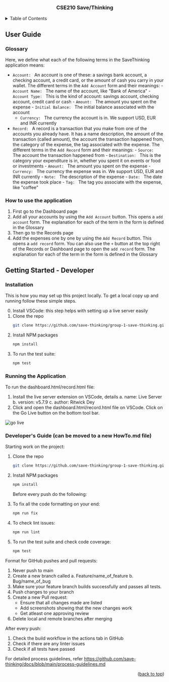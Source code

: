 <!-- Improved compatibility of back to top link: See: https://github.com/othneildrew/Best-README-Template/pull/73 -->

<a name="readme-top"></a>

<!--
*** Thanks for checking out the Best-README-Template. If you have a suggestion
*** that would make this better, please fork the repo and create a pull request
*** or simply open an issue with the tag "enhancement".
*** Don't forget to give the project a star!
*** Thanks again! Now go create something AMAZING! :D
-->

<!-- PROJECT SHIELDS -->
<!--
*** I'm using markdown "reference style" links for readability.
*** Reference links are enclosed in brackets [ ] instead of parentheses ( ).
*** See the bottom of this document for the declaration of the reference variables
*** for contributors-url, forks-url, etc. This is an optional, concise syntax you may use.
*** https://www.markdownguide.org/basic-syntax/#reference-style-links
-->
<!--
[![Contributors][contributors-shield]][contributors-url]
[![Forks][forks-shield]][forks-url]
[![Stargazers][stars-shield]][stars-url]
[![Issues][issues-shield]][issues-url]
[![MIT License][license-shield]][license-url]
[![LinkedIn][linkedin-shield]][linkedin-url] -->

<!-- PROJECT LOGO -->
<!-- <br />
<div align="center">
  <a href="https://github.com/save-thinking/group-1-save-thinking">
    <img src="images/logo.png" alt="Logo" width="80" height="80">
  </a> -->

<h3 align="center">CSE210 Save/Thinking</h3>

  <p align="center">
    <!-- project_description -->
    <!-- <br />
    <a href="https://github.com/save-thinking/group-1-save-thinking"><strong>Explore the docs »</strong></a>
    <br />
    <br />
    <a href="https://github.com/save-thinking/group-1-save-thinking">View Demo</a>
    ·
    <a href="https://github.com/save-thinking/group-1-save-thinking/issues">Report Bug</a>
    ·
    <a href="https://github.com/save-thinking/group-1-save-thinking/issues">Request Feature</a> -->
  </p>
</div>

<!-- TABLE OF CONTENTS -->
<details>
  <summary>Table of Contents</summary>
  <ol>
    <li>
      <a href="#about-the-project">About The Project</a>
      <ul>
        <li><a href="#built-with">Built With</a></li>
      </ul>
    </li>
    <li>
      <a href="#getting-started">Getting Started</a>
      <ul>
        <!-- <li><a href="#prerequisites">Prerequisites</a></li> -->
        <li><a href="#installation">Installation</a></li>
      </ul>
    </li>
    <li><a href="#usage">Usage</a></li>
    <!-- <li><a href="#roadmap">Roadmap</a></li> -->
    <li><a href="#contributing">Contributing</a></li>
    <li><a href="#license">License</a></li>
    <li><a href="#contact">Contact</a></li>
    <li><a href="#acknowledgments">Acknowledgments</a></li>
  </ol>
</details>

<!-- ABOUT THE PROJECT -->

<!-- ## About The Project -->

<!-- [![Product Name Screen Shot][product-screenshot]](https://example.com) -->

<!-- Here's a blank template to get started: To avoid retyping too much info. Do a search and replace with your text editor for the following: `github_username`, `repo_name`, `twitter_handle`, `linkedin_username`, `email_client`, `email`, `project_title`, `project_description` -->

<!-- <p align="right">(<a href="#readme-top">back to top</a>)</p> -->

<!-- ### Built With

- [![Next][next.js]][next-url]
- [![React][react.js]][react-url]
- [![Vue][vue.js]][vue-url]
- [![Angular][angular.io]][angular-url]
- [![Svelte][svelte.dev]][svelte-url]
- [![Laravel][laravel.com]][laravel-url]
- [![Bootstrap][bootstrap.com]][bootstrap-url]
- [![JQuery][jquery.com]][jquery-url]

<p align="right">(<a href="#readme-top">back to top</a>)</p> -->

<!-- GETTING STARTED -->

## User Guide

### Glossary

Here, we define what each of the following terms in the SaveThinking application means:

- `Account: ` An account is one of these: a savings bank account, a checking account, a credit card, or the amount of cash you carry in your wallet.
  The different terms in the `Add Account` form and their meanings: - `Account Name: ` The name of the account, like "Bank of America" - `Account Type: ` This is the kind of account: savings account, checking account, credit card or cash - `Amount: ` The amount you spent on the expense - `Initial Balance: ` The initial balance associated with the account
  - `Currency: ` The currency the account is in. We support USD, EUR and INR currently
- `Record: ` A record is a transaction that you make from one of the accounts you already have. It has a name description, the amount of the transaction (called amount), the account the transaction happened from, the category of the expense, the tag associated with the expense.
  The different terms in the `Add Record` form and their meanings: - `Source: ` The account the transaction happened from - `Destination: ` This is the category your expenditure is in, whether you spent it on events or food or investments - `Amount: ` The amount you spent on the expense - `Currency: ` The currency the expense was in. We support USD, EUR and INR currently - `Note: ` The description of the expense - `Date: ` The date the expense took place - `Tag: ` The tag you associate with the expense, like "coffee"

### How to use the application

1. First go to the Dashboard page
2. Add all your accounts by using the `Add Account` button. This opens a `add account` form. The explanation for each of the term in the form is defined in the Glossary
3. Then go to the Records page
4. Add the expenses one by one by using the `Add Record` button. This opens a `add record` form. You can also use the `+` button at the top right of the Records or Dashboard page to open the `add record` form. The explanation for each of the term in the form is defined in the Glossary

## Getting Started - Developer

<!-- ### Prerequisites

This is an example of how to list things you need to use the software and how to install them.

- npm
  ```sh
  npm install npm@latest -g
  ``` -->

### Installation

This is how you may set up this project locally. To get a local copy up and running follow these simple steps.

0. Install VSCode: this step helps with setting up a live server easily
1. Clone the repo
   ```sh
   git clone https://github.com/save-thinking/group-1-save-thinking.git
   ```
2. Install NPM packages
   ```sh
   npm install
   ```
3. To run the test suite:
   ```sh
   npm test
   ```

### Running the Application

To run the dashboard.html/record.html file:

1. Install the live server extension on VSCode, details
   a. name: Live Server
   b. version: v5.7.9
   c. author: Ritwick Dey
2. Click and open the dashboard.html/record.html file on VSCode. Click on the Go Live button on the bottom tool bar.

![go live](./src/static/images/go_live_button.png)

### Developer's Guide (can be moved to a new HowTo.md file)

Starting work on the project:

1. Clone the repo
   ```sh
   git clone https://github.com/save-thinking/group-1-save-thinking.git
   ```
2. Install NPM packages

   ```sh
   npm install
   ```

   Before every push do the following:

3. To fix all the code formatting on your end:
   ```sh
   npm run fix
   ```
4. To check lint issues:
   ```sh
   npm run lint
   ```
5. To run the test suite and check code coverage:
   ```sh
   npm test
   ```

Format for GitHub pushes and pull requests:

1. Never push to main
2. Create a new branch called
   a. Feature/name_of_feature
   b. Bug/name_of_bug
3. Make sure your feature branch builds successfully and passes all tests.
4. Push changes to your branch
5. Create a new Pull request:
   - Ensure that all changes made are listed
   - Add screenshots showing that the new changes work
   - Get atleast one approving review
6. Delete local and remote branches after merging

After every push:

1. Check the build workflow in the actions tab in GitHub
2. Check if there are any linter issues
3. Check if all tests have passed

For detailed process guidelines, refer https://github.com/save-thinking/docs/blob/main/process-guidelines.md

<p align="right">(<a href="#readme-top">back to top</a>)</p>

<!-- USAGE EXAMPLES -->

<!-- ## Usage

Use this space to show useful examples of how a project can be used. Additional screenshots, code examples and demos work well in this space. You may also link to more resources.

_For more examples, please refer to the [Documentation](https://example.com)_

<p align="right">(<a href="#readme-top">back to top</a>)</p> -->

<!-- ROADMAP -->

<!-- ## Roadmap

- [ ] Feature 1
- [ ] Feature 2
- [ ] Feature 3
  - [ ] Nested Feature

See the [open issues](https://github.com/save-thinking/group-1-save-thinking/issues) for a full list of proposed features (and known issues).

<p align="right">(<a href="#readme-top">back to top</a>)</p> -->

<!-- CONTRIBUTING -->

<!-- ## Contributing

Contributions are what make the open source community such an amazing place to learn, inspire, and create. Any contributions you make are **greatly appreciated**.

If you have a suggestion that would make this better, please fork the repo and create a pull request. You can also simply open an issue with the tag "enhancement".
Don't forget to give the project a star! Thanks again!

1. Fork the Project
2. Create your Feature Branch (`git checkout -b feature/AmazingFeature`)
3. Commit your Changes (`git commit -m 'Add some AmazingFeature'`)
4. Push to the Branch (`git push origin feature/AmazingFeature`)
5. Open a Pull Request

<p align="right">(<a href="#readme-top">back to top</a>)</p> -->

<!-- LICENSE -->

<!-- ## License

Distributed under the MIT License. See `LICENSE.txt` for more information.

<p align="right">(<a href="#readme-top">back to top</a>)</p> -->

<!-- CONTACT -->

<!-- ## Contact

Your Name - [@twitter_handle](https://twitter.com/twitter_handle) - email@email_client.com

Project Link: [https://github.com/save-thinking/group-1-save-thinking](https://github.com/save-thinking/group-1-save-thinking)

<p align="right">(<a href="#readme-top">back to top</a>)</p> -->

<!-- ACKNOWLEDGMENTS -->

<!-- ## Acknowledgments

- []()
- []()
- []() -->

<!-- <p align="right">(<a href="#readme-top">back to top</a>)</p> -->

<!-- MARKDOWN LINKS & IMAGES -->
<!-- https://www.markdownguide.org/basic-syntax/#reference-style-links -->

<!-- [contributors-shield]: https://img.shields.io/github/contributors/save-thinking/group-1-save-thinking.svg?style=for-the-badge
[contributors-url]: https://github.com/save-thinking/group-1-save-thinking/graphs/contributors
[forks-shield]: https://img.shields.io/github/forks/save-thinking/group-1-save-thinking.svg?style=for-the-badge
[forks-url]: https://github.com/save-thinking/group-1-save-thinking/network/members
[stars-shield]: https://img.shields.io/github/stars/save-thinking/group-1-save-thinking.svg?style=for-the-badge
[stars-url]: https://github.com/save-thinking/group-1-save-thinking/stargazers
[issues-shield]: https://img.shields.io/github/issues/save-thinking/group-1-save-thinking.svg?style=for-the-badge
[issues-url]: https://github.com/save-thinking/group-1-save-thinking/issues
[license-shield]: https://img.shields.io/github/license/save-thinking/group-1-save-thinking.svg?style=for-the-badge
[license-url]: https://github.com/save-thinking/group-1-save-thinking/blob/master/LICENSE.txt
[linkedin-shield]: https://img.shields.io/badge/-LinkedIn-black.svg?style=for-the-badge&logo=linkedin&colorB=555
[linkedin-url]: https://linkedin.com/in/linkedin_username
[product-screenshot]: images/screenshot.png
[next.js]: https://img.shields.io/badge/next.js-000000?style=for-the-badge&logo=nextdotjs&logoColor=white
[next-url]: https://nextjs.org/
[react.js]: https://img.shields.io/badge/React-20232A?style=for-the-badge&logo=react&logoColor=61DAFB
[react-url]: https://reactjs.org/
[vue.js]: https://img.shields.io/badge/Vue.js-35495E?style=for-the-badge&logo=vuedotjs&logoColor=4FC08D
[vue-url]: https://vuejs.org/
[angular.io]: https://img.shields.io/badge/Angular-DD0031?style=for-the-badge&logo=angular&logoColor=white
[angular-url]: https://angular.io/
[svelte.dev]: https://img.shields.io/badge/Svelte-4A4A55?style=for-the-badge&logo=svelte&logoColor=FF3E00
[svelte-url]: https://svelte.dev/
[laravel.com]: https://img.shields.io/badge/Laravel-FF2D20?style=for-the-badge&logo=laravel&logoColor=white
[laravel-url]: https://laravel.com
[bootstrap.com]: https://img.shields.io/badge/Bootstrap-563D7C?style=for-the-badge&logo=bootstrap&logoColor=white
[bootstrap-url]: https://getbootstrap.com
[jquery.com]: https://img.shields.io/badge/jQuery-0769AD?style=for-the-badge&logo=jquery&logoColor=white
[jquery-url]: https://jquery.com -->

